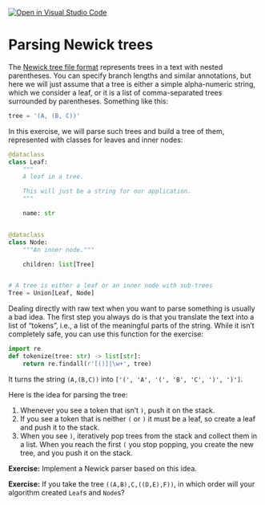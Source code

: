 [![Open in Visual Studio Code](https://classroom.github.com/assets/open-in-vscode-c66648af7eb3fe8bc4f294546bfd86ef473780cde1dea487d3c4ff354943c9ae.svg)](https://classroom.github.com/online_ide?assignment_repo_id=9492786&assignment_repo_type=AssignmentRepo)
# Parsing Newick trees

The [Newick tree file format](https://en.wikipedia.org/wiki/Newick_format) represents trees in a text with nested parentheses. You can specify branch lengths and similar annotations, but here we will just assume that a tree is either a simple alpha-numeric string, which we consider a leaf, or it is a list of comma-separated trees surrounded by parentheses. Something like this:

```python
tree = '(A, (B, C))'
```

In this exercise, we will parse such trees and build a tree of them, represented with classes for leaves and inner nodes:

```python
@dataclass
class Leaf:
    """
    A leaf in a tree.

    This will just be a string for our application.
    """

    name: str


@dataclass
class Node:
    """An inner node."""

    children: list[Tree]


# A tree is either a leaf or an inner node with sub-trees
Tree = Union[Leaf, Node]
```

Dealing directly with raw text when you want to parse something is usually a bad idea. The first step you always do is that you translate the text into a list of “tokens”, i.e., a list of the meaningful parts of the string. While it isn’t completely safe, you can use this function for the exercise:

```python
import re
def tokenize(tree: str) -> list[str]:
    return re.findall(r'[()]|\w+', tree)
```

It turns the string `(A,(B,C))` into `['(', 'A', '(', 'B', 'C', ')', ')']`.

Here is the idea for parsing the tree:
1. Whenever you see a token that isn’t `)`, push it on the stack.
2. If you see a token that is neither `(` or `)` it must be a leaf, so create a leaf and push it to the stack.
3. When you see `)`, iteratively pop trees from the stack and collect them in a list. When you reach the first `(` you stop popping, you create the new tree, and you push it on the stack.

**Exercise:** Implement a Newick parser based on this idea.

**Exercise:** If you take the tree `((A,B),C,((D,E),F))`, in which order will your algorithm created `Leaf`s and `Node`s?
